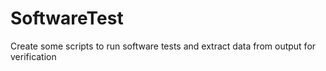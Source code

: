 # SoftwareTest
Create some scripts to run software tests and extract data from output for verification
